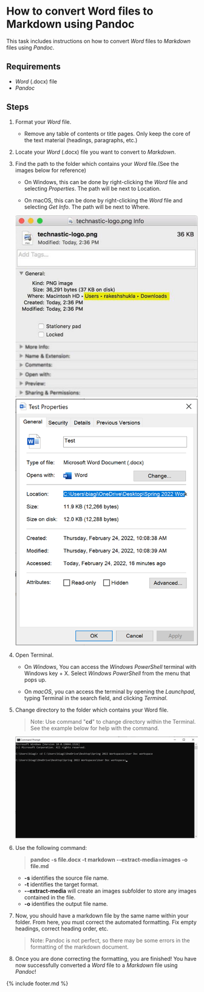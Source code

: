 # How to convert Word files to Markdown using Pandoc

This task includes instructions on how to convert *Word* files to *Markdown* files using *Pandoc*.

## Requirements

- *Word* (.docx) file
- *Pandoc*

## Steps

1. Format your *Word* file.

    - Remove any table of contents or title pages. Only keep the core of the text material (headings, paragraphs, etc.)

2. Locate your *Word* (.docx) file you want to convert to *Markdown*.

3. Find the path to the folder which contains your *Word* file.(See the images below for reference)

    - On Windows, this can be done by right-clicking the *Word* file and selecting *Properties*. The path will be next to Location.

    - On macOS, this can be done by right-clicking the *Word* file and selecting *Get Info*. The path will be next to Where.

    ![image](images1/media/image1.png)
    ![image](images1/media/image2.png)

4. Open Terminal.

    - On *Windows*, You can access the *Windows PowerShell* terminal with Windows key + X. Select *Windows PowerShell* from the menu that pops up.

    - On *macOS*, you can access the terminal by opening the *Launchpad*, typing Terminal in the search field, and clicking *Terminal*.

5. Change directory to the folder which contains your Word file.

    > Note: Use command "**cd**" to change directory within the Terminal. See the example below for help with the command.

    ![image](images1/media/image3.png)

6. Use the following command:

    > **pandoc -s file.docx -t markdown --extract-media=images -o file.md**

    - **-s** identifies the source file name.
    - **-t** identifies the target format.
    - **--extract-media** will create an images subfolder to store any images contained in the file.
    - **-o** identifies the output file name.

7. Now, you should have a markdown file by the same name within your folder. From here, you must correct the automated formatting. Fix empty headings, correct heading order, etc.

    > Note: Pandoc is not perfect, so there may be some errors in the formatting of the markdown document.

8. Once you are done correcting the formatting, you are finished! You have now successfully converted a *Word* file to a *Markdown* file using *Pandoc*!

{% include footer.md %}
